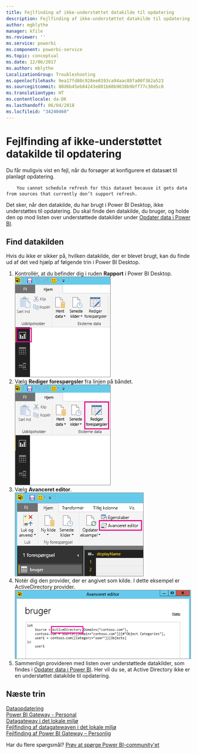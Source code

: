 ```yaml
---
title: Fejlfinding af ikke-understøttet datakilde til opdatering
description: Fejlfinding af ikke-understøttet datakilde til opdatering
author: mgblythe
manager: kfile
ms.reviewer: ''
ms.service: powerbi
ms.component: powerbi-service
ms.topic: conceptual
ms.date: 12/06/2017
ms.author: mblythe
LocalizationGroup: Troubleshooting
ms.openlocfilehash: 9ea17fd80c928ee0193ca94aac88fa00f362a523
ms.sourcegitcommit: 80d6b45eb84243e801b60b9038b9bff77c30d5c8
ms.translationtype: HT
ms.contentlocale: da-DK
ms.lasthandoff: 06/04/2018
ms.locfileid: "34240460"
---
```

# <a name="troubleshooting-unsupported-data-source-for-refresh"></a>Fejlfinding af ikke-understøttet datakilde til opdatering
Du får muligvis vist en fejl, når du forsøger at konfigurere et datasæt til planlagt opdatering.

        You cannot schedule refresh for this dataset because it gets data from sources that currently don’t support refresh.

Det sker, når den datakilde, du har brugt i Power BI Desktop, ikke understøttes til opdatering. Du skal finde den datakilde, du bruger, og holde den op mod listen over understøttede datakilder under [Opdater data i Power BI](refresh-data.md). 

## <a name="find-the-data-source"></a>Find datakilden
Hvis du ikke er sikker på, hvilken datakilde, der er blevet brugt, kan du finde ud af det ved hjælp af følgende trin i Power BI Desktop.  

1. Kontrollér, at du befinder dig i ruden **Rapport** i Power BI Desktop.  
   ![](media/service-admin-troubleshoot-unsupported-data-source-for-refresh/tshoot-report-pane.png)
2. Vælg **Rediger forespørgsler** fra linjen på båndet.  
   ![](media/service-admin-troubleshoot-unsupported-data-source-for-refresh/tshoot-edit-queries.png)
3. Vælg **Avanceret editor**.  
   ![](media/service-admin-troubleshoot-unsupported-data-source-for-refresh/tshoot-advanced-editor.png)
4. Notér dig den provider, der er angivet som kilde.  I dette eksempel er ActiveDirectory provider.  
   ![](media/service-admin-troubleshoot-unsupported-data-source-for-refresh/tshoot-provider.png)
5. Sammenlign provideren med listen over understøttede datakilder, som findes i [Opdater data i Power BI](refresh-data.md).  Her vil du se, at Active Directory ikke er en understøttet datakilde til opdatering.  

## <a name="next-steps"></a>Næste trin
[Dataopdatering](refresh-data.md)  
[Power BI Gateway - Personal](personal-gateway.md)  
[Datagateway i det lokale miljø](service-gateway-onprem.md)  
[Fejlfinding af datagatewayen i det lokale miljø](service-gateway-onprem-tshoot.md)  
[Fejlfinding af Power BI Gateway – Personlig](service-admin-troubleshooting-power-bi-personal-gateway.md)  

Har du flere spørgsmål? [Prøv at spørge Power BI-community'et](http://community.powerbi.com/)


